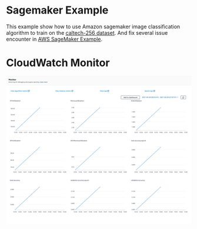 # Sagemaker Example
This example show how to use Amazon sagemaker image classification algorithm to train on the [caltech-256 dataset](http://www.vision.caltech.edu/Image_Datasets/Caltech256/).
And fix several issue encounter in [AWS SageMaker Example](https://github.com/aws/amazon-sagemaker-examples/blob/master/introduction_to_amazon_algorithms/imageclassification_caltech/Image-classification-fulltraining-highlevel.ipynb).

# CloudWatch Monitor
![CloudWatch Monitor](https://github.com/raywang1021/sagemaker-example/blob/main/caltech-256-dataset-image-classification/console.aws.amazon.com_sagemaker_home_region=us-east-1.png?raw=true)